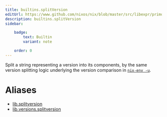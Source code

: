 ```yaml
---
title: builtins.splitVersion
editUrl: https://www.github.com/nixos/nix/blob/master/src/libexpr/primops.cc
description: builtins.splitVersion
sidebar:

    badge:
        text: Builtin
        variant: note

    order: 0
---
```


Split a string representing a version into its components, by the
same version splitting logic underlying the version comparison in
[`nix-env -u`](../command-ref/nix-env.md#operation---upgrade).


# Aliases

- [lib.splitversion](/nix-doc-comments/reference/lib/lib-splitversion)
- [lib.versions.splitversion](/nix-doc-comments/reference/lib/versions/lib-versions-splitversion)


